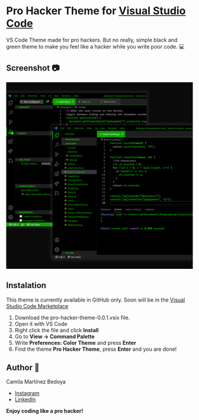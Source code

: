 # Pro Hacker Theme for [Visual Studio Code](https://marketplace.visualstudio.com/)

VS Code Theme made for pro hackers. But no really, simple black and green theme to make you feel like a hacker while you write poor code. :computer:

## Screenshot :camera:

![hacker theme](https://github.com/cammarb/hacker-theme-vscode/blob/master/assets/screenshot.png "Hacker Theme for VS Code")

## Instalation

This theme is currently available in GitHub only. Soon will be in the [Visual Studio Code Marketplace](https://marketplace.visualstudio.com/)

1. Download the pro-hacker-theme-0.0.1.vsix file.
2. Open it with VS Code
3. Right click the file and click **Install**
4. Go to **View -> Command Palette**
5. Write **Preferences: Color Theme** and press **Enter**
6. Find the theme **Pro Hacker Theme**, press **Enter** and you are done!

## Author :eyes:

Camila Martínez Bedoya

- [Instagram](https://www.instagram.com/cam.codes)
- [LinkedIn](https://www.linkedin.com/in/camila-martinez-5b43011a2/)

**Enjoy coding like a pro hacker!**
